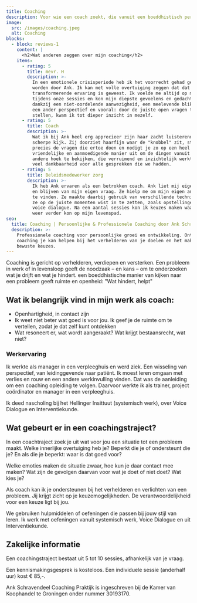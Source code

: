 ```yaml
---
title: Coaching
description: Voor wie een coach zoekt, die vanuit een boeddhistisch perspectief werkt
image:
  src: /images/coaching.jpeg
  alt: Coaching
blocks:
  - block: reviews-1
    content: |
      <h2>Wat anderen zeggen over mijn coaching</h2>
    items:
      - rating: 5
        title: mevr. H
        description: >-
          In een emotionele crisisperiode heb ik het voorrecht gehad gecoacht te
          worden door Ank. Ik kan met volle overtuiging zeggen dat dat een
          transformerende ervaring is geweest. Ik voelde me altijd op mijn gemak
          tijdens onze sessies en kon mijn diepste gevoelens en gedachten delen.
          dankzij een niet-oordelende aanwezigheid, een meelevende blik, vanuit
          een ander perspectief en vooral: door de juiste open vragen te
          stellen, kwam ik tot dieper inzicht in mezelf.
      - rating: 5
        title: Coach
        description: >-
          Wat ik bij Ank heel erg apprecieer zijn haar zacht luisterend oor en
          scherpe kijk. Zij doorziet haarfijn waar de "knobbel" zit, stelt
          precies de vragen die ertoe doen en nodigt je zo op een heel
          vriendelijke en aanmoedigende manier uit om de dingen vanuit een
          andere hoek te bekijken, die verruimend en inzichtelijk werkt. Ik voel
          veel dankbaarheid voor alle gesprekken die we hadden.
      - rating: 5
        title: Beleidsmedewerker zorg
        description: >-
          Ik heb Ank ervaren als een betrokken coach. Ank liet mij eigenaar zijn
          en blijven van mijn eigen vraag. Ze hielp me om mijn eigen antwoorden
          te vinden. Ze maakte daarbij gebruik van verschillende technieken die
          ze op de juiste momenten wist in te zetten, zoals opstellingen en
          voice dialogue. Na een aantal sessies kon ik keuzes maken waarmee ik
          weer verder kon op mijn levenspad.
seo:
  title: Coaching | Persoonlijke & Professionele Coaching door Ank Schravendeel
  description: >-
    Professionele coaching voor persoonlijke groei en ontwikkeling. Ontdek hoe
    coaching je kan helpen bij het verhelderen van je doelen en het maken van
    bewuste keuzes.
---
```

Coaching is gericht op verhelderen, verdiepen en versterken. Een probleem in werk of in levensloop geeft de noodzaak – en kans – om te onderzoeken wat je drijft en wat je hindert. een boeddhistische manier van kijken naar een probleem geeft ruimte en openheid: "Wat hindert, helpt"

## Wat ik belangrijk vind in mijn werk als coach:

* Openhartigheid, in contact zijn
* Ik weet niet beter wat goed is voor jou. Ik geef je de ruimte om te vertellen, zodat je dat zelf kunt ontdekken
* Wat resoneert er, wat wordt aangeraakt? Wat krijgt bestaansrecht, wat niet?

### Werkervaring

Ik werkte als manager in een verpleeghuis en werd ziek. Een wisseling van perspectief, van leidinggevende naar patiënt. Ik moest leren omgaan met verlies en rouw en een andere werkinvulling vinden. Dat was de aanleiding om een coaching opleiding te volgen. Daarvoor werkte ik als trainer, project coördinator en manager in een verpleeghuis.

Ik deed nascholing bij het Hellinger Insittuut (systemisch werk), over Voice Dialogue en Interventiekunde.

## Wat gebeurt er in een coachingstraject?

In een coachtraject zoek je uit wat voor jou een situatie tot een probleem maakt. Welke innerlijke overtuiging heb je? Beperkt die je of ondersteunt die je? En als die je beperkt: waar is dat goed voor?

Welke emoties maken de situatie zwaar, hoe kun je daar contact mee maken? Wat zijn de gevolgen daarvan voor wat je doet of niet doet? Wat kies je?

Als coach kan ik je ondersteunen bij het verhelderen en verlichten van een probleem. Jij krijgt zicht op je keuzemogelijkheden. De verantwoordelijkheid voor een keuze ligt bij jou.

We gebruiken hulpmiddelen of oefeningen die passen bij jouw stijl van leren. Ik werk met oefeningen vanuit systemisch werk, Voice Dialogue en uit Interventiekunde.

## Zakelijke informatie

Een coachingstraject bestaat uit 5 tot 10 sessies, afhankelijk van je vraag.

Een kennismakingsgesprek is kosteloos. Een individuele sessie (anderhalf uur) kost € 85,-.

Ank Schravendeel Coaching Praktijk is ingeschreven bij de Kamer van Koophandel te Groningen onder nummer 30193170.